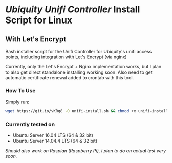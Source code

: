 # _Ubiquity Unifi Controller_ Install Script for Linux
## With Let's Encrypt
Bash installer script for the Unifi Controller for Ubiquity's unifi access points, including integration with Let's Encrypt (via nginx)
 
Currently, only the Let's Encrypt + Nginx implementation works, but I plan to also get direct standalone installing working soon. Also need to get automatic certificate renewal added to crontab with this tool.

### How To Use

Simply run:
```bash
wget https://git.io/vKRg8 -O unifi-install.sh && chmod +x unifi-install.sh && sudo ./unifi-install.sh
```

### Currently tested on 
* Ubuntu Server 16.04 LTS (64 & 32 bit)
* Ubuntu Server 14.04.4 LTS  (64 & 32 bit)
 

_Should also work on Raspian (Raspberry Pi), I plan to do an actual test very soon._
